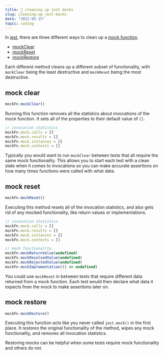 ```yaml
---
title: 🧼 cleaning up jest mocks
slug: cleaning-up-jest-mocks
date: "2022-05-15"
topic: coding
---
```


In [jest][jest], there are three different ways to clean up a [mock function][mock-function].

-   [mockClear][mock-clear]
-   [mockReset][mock-reset]
-   [mockRestore][mock-restore]

Each different method cleans up a different subset of functionality, with `mockClear` being the least destructive and `mockReset` being the most destructive.

## mock clear

```javascript
mockFn.mockClear()
```

Running this function removes all the statistics about invocations of the mock function. It sets all of the properties to their default value of `[]`.

```javascript
// invocation statistics
mockFn.mock.calls = []
mockFn.mock.results = []
mockFn.mock.instances = []
mockFn.mock.contexts = []
```

Typically you would want to run `mockClear` between tests that all require the same mock functionality. This allows you to start each test with a clean slate when it comes to invocations so you can make accurate assertions on how many times functions were called with what data.

## mock reset

```javascript
mockFn.mockReset()
```

Executing this method resets all of the invocation statistics, and also gets rid of any mocked functionality, like return values or implementations.

```javascript
// invocation statistics
mockFn.mock.calls = []
mockFn.mock.results = []
mockFn.mock.instances = []
mockFn.mock.contexts = []

// mock functionality
mockFn.mockReturnValue(undefined)
mockFn.mockResolvedValue(undefined)
mockFn.mockRejectedValue(undefined)
mockFn.mockImplementation(() => undefined)
```

You could use `mockReset` in between tests that require different data returned from a mock function. Each test would then declare what data it expects from the mock to make assertions later on.

## mock restore

```javascript
mockFn.mockRestore()
```

Executing this function acts like you never called `jest.mock()` in the first place. It _restores_ the original functionality of the method, wipes any mock functionality, and removes all invocation statistics.

Restoring mocks can be helpful when some tests require mock functionality and others do not.

[jest]: https://jestjs.io
[mock-function]: https://jestjs.io/docs/mock-function-api
[mock-clear]: https://jestjs.io/docs/mock-function-api#mockfnmockclear
[mock-reset]: https://jestjs.io/docs/mock-function-api#mockfnmockreset
[mock-restore]: https://jestjs.io/docs/mock-function-api#mockfnmockrestore
